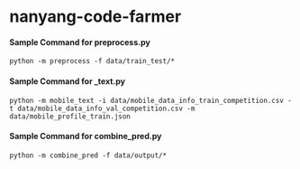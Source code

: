 # nanyang-code-farmer

#### Sample Command for preprocess.py
	python -m preprocess -f data/train_test/*


#### Sample Command for _text.py

	python -m mobile_text -i data/mobile_data_info_train_competition.csv -t data/mobile_data_info_val_competition.csv -m data/mobile_profile_train.json

#### Sample Command for combine_pred.py
	python -m combine_pred -f data/output/*

